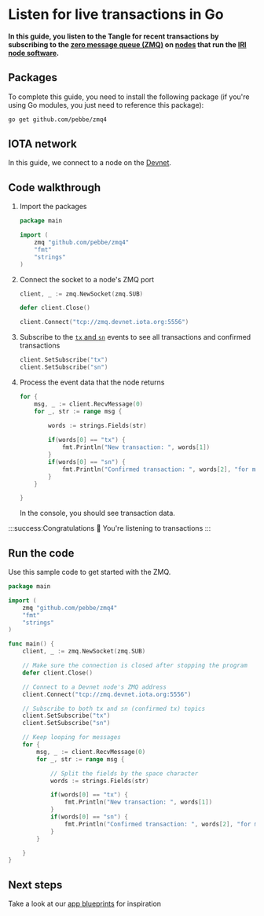 # Listen for live transactions in Go

**In this guide, you listen to the Tangle for recent transactions by subscribing to the [zero message queue (ZMQ)](https://zeromq.org/) on [nodes](root://getting-started/0.1/network/nodes.md) that run the [IRI node software](root://node-software/0.1/iri/introduction/overview.md).**

## Packages

To complete this guide, you need to install the following package (if you're using Go modules, you just need to reference this package):

```bash
go get github.com/pebbe/zmq4
```

## IOTA network

In this guide, we connect to a node on the [Devnet](root://getting-started/0.1/network/iota-networks.md#devnet).

## Code walkthrough

1. Import the packages

    ```go
    package main

    import (
        zmq "github.com/pebbe/zmq4"
        "fmt"
        "strings"
    )
    ```

2. Connect the socket to a node's ZMQ port

    ```go
	client, _ := zmq.NewSocket(zmq.SUB)

    defer client.Close()

	client.Connect("tcp://zmq.devnet.iota.org:5556")
    ```

3. Subscribe to the [`tx` and `sn`](root://node-software/0.1/iri/references/zmq-events.md) events to see all transactions and confirmed transactions

    ```go
    client.SetSubscribe("tx")
    client.SetSubscribe("sn")
    ```

4. Process the event data that the node returns

    ```go
    for {
		msg, _ := client.RecvMessage(0)
		for _, str := range msg {
        
            words := strings.Fields(str)

            if(words[0] == "tx") {
                fmt.Println("New transaction: ", words[1])
            }
            if(words[0] == "sn") {
                fmt.Println("Confirmed transaction: ", words[2], "for milestone", words[1])
            }
		}

    }
    ```

    In the console, you should see transaction data.

:::success:Congratulations :tada:
You're listening to transactions
:::

## Run the code

Use this sample code to get started with the ZMQ.

```go
package main

import (
    zmq "github.com/pebbe/zmq4"
    "fmt"
    "strings"
)

func main() {
	client, _ := zmq.NewSocket(zmq.SUB)

    // Make sure the connection is closed after stopping the program
    defer client.Close()

    // Connect to a Devnet node's ZMQ address
	client.Connect("tcp://zmq.devnet.iota.org:5556")

    // Subscribe to both tx and sn (confirmed tx) topics
    client.SetSubscribe("tx")
    client.SetSubscribe("sn")

    // Keep looping for messages
    for {
		msg, _ := client.RecvMessage(0)
		for _, str := range msg {

            // Split the fields by the space character
            words := strings.Fields(str)

            if(words[0] == "tx") {
                fmt.Println("New transaction: ", words[1])
            }
            if(words[0] == "sn") {
                fmt.Println("Confirmed transaction: ", words[2], "for milestone", words[1])
            }
		}

	}
}
```

## Next steps

Take a look at our [app blueprints](root://blueprints/0.1/introduction/overview.md) for inspiration
